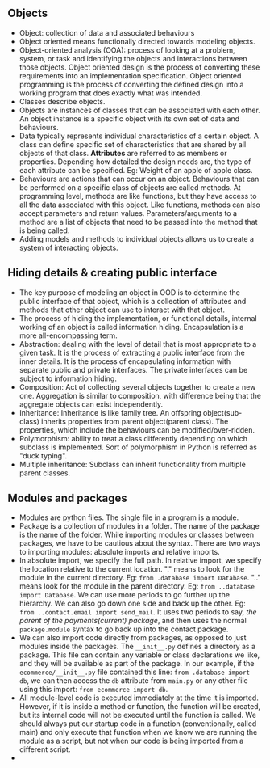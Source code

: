 ## Objects

* Object: collection of data and associated behaviours
* Object oriented means functionally directed towards modeling objects.
* Object-oriented analysis (OOA): process of looking at a problem, system, or task and identifying the objects and interactions between those objects. Object oriented design is the process of converting these requirements into an implementation specification. Object oriented programming is the process of converting the defined design into a working program that does exactly what was intended.
* Classes describe objects.
* Objects are instances of classes that can be associated with each other. An object instance is a specific object with its own set of data and behaviours.
* Data typically represents individual characteristics of a certain object. A class can define specific set of characteristics that are shared by all objects of that class. __Attributes__ are referred to as members or properties. Depending how detailed the design needs are, the type of each attribute can be specified. Eg: Weight of an apple of apple class.
* Behaviours are actions that can occur on an object. Behaviours that can be performed on a specific class of objects are called methods. At programming level, methods are like functions, but they have access to all the data associated with this object. Like functions, methods can also accept parameters and return values. Parameters/arguments to a method are a list of objects that need to be passed into the method that is being called.
* Adding models and methods to individual objects allows us to create a system of interacting objects.

## Hiding details & creating public interface

* The key purpose of modeling an object in OOD is to determine the public interface of that object, which is a collection of attributes and methods that other object can use to interact with that object.
* The process of hiding the implementation, or functional details, internal working of an object is called information hiding. Encapsulation is a more all-encompassing term.
* Abstraction: dealing with the level of detail that is most appropriate to a given task. It is the process of extracting a public interface from the inner details. It is the process of encapsulating information with separate public and private interfaces. The private interfaces can be subject to information hiding.
* Composition: Act of collecting several objects together to create a new one. Aggregation is similar to composition, with difference being that the aggregate objects can exist independently.
* Inheritance: Inheritance is like family tree. An offspring object(sub-class) inherits properties from parent object(parent class). The properties, which include the behaviours can be modified/over-ridden.
* Polymorphism: ability to treat a class differently depending on which subclass is implemented. Sort of polymorphism in Python is referred as "duck typing".
* Multiple inheritance: Subclass can inherit functionality from multiple parent classes.

## Modules and packages

* Modules are python files. The single file in a program is a module.
* Package is a collection of modules in a folder. The name of the package is the name of the folder. While importing modules or classes between packages, we have to be cautious about the syntax. There are two ways to importing modules: absolute imports and relative imports.
* In absolute import, we specify the full path. In relative import, we specify the location relative to the current location. "." means to look for the module in the current directory. Eg: `from .database import Database`. ".." means look for the module in the parent directory. Eg: `from ..database import Database`. We can use more periods to go further up the hierarchy. We can also go down one side and back up the other. Eg: `from ..contact.email import send_mail`. It uses two periods to say, *the parent of the payments(current) package*, and then uses the normal `package.module` syntax to go back up into the contact package.
* We can also import code directly from packages, as opposed to just modules inside the packages. The `__init__.py` defines a directory as a package. This file can contain any variable or class declarations we like, and they will be available as part of the package. In our example, if the `ecommerce/__init__.py` file contained this line: `from .database import db`, we can then access the `db` attribute from `main.py` or any other file using this import: `from ecommerce import db`.
* All module-level code is executed immediately at the time it is imported. However, if it is inside a method or function, the function will be created, but its internal code will not be executed until the function is called. We should always put our startup code in a function (conventionally,
  called main) and only execute that function when we know we are running the module as a script, but not when our code is being imported from a different script.
* 
